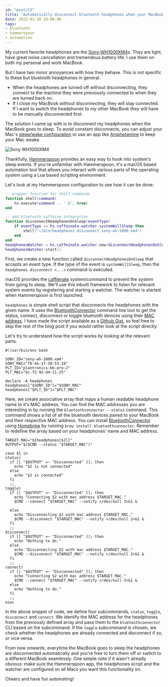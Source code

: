```yaml
---
id: "post/13"
title: "Automatically disconnect bluetooth headphones when your MacBook goes to sleep"
date: 2022-01-30 18:00:00
tags:
- bluetooth
- hammerspoon
- automation
---
```


<!-- Excerpt Start -->
My current favorite headphones are the [Sony-WH1000XM4][1]s. They are light, have great noise cancellation and tremendous battery life. I use them on both my personal and work MacBook.

But I have two minor annoyances with how they behave. This is not specific to these but bluetooth headphones in general.

* When the headphones are turned off without disconnecting, they connect to the machine they were previously connected to when they are turned back on.
* If I close my MacBook without disconnecting, they will stay connected. If I want to switch the headphones to my other MacBook they will have to be manually disconnected first.

The solution I came up with is to disconnect my headphones when the MacBook goes to sleep. To avoid constant disconnects, you can adjust your Mac's [sleep/wake configuration][9] or use an app like [Amphetamine][2] to keep your Mac awake.

![Sony WH1000XM4](/img/sony-wh-1000xm4.jpg)

<!-- Excerpt End -->

Thankfully, [Hammerspoon][3] provides an easy way to hook into system's sleep events. If you're unfamiliar with Hammerspoon, it's a macOS based automation tool that allows you interact with various parts of the operating system using a Lua based scripting environment.

Let's look at my Hammerspoon configuration to see how it can be done:

```lua
-- wrapper function for shell commands
function shell(command)
    hs.execute(command .. ' &', true)
end

-- add bluetooth caffeine integration
function disconnectHeadphonesOnSleep(eventType)
    if eventType == hs.caffeinate.watcher.systemWillSleep then
        shell("~/bin/headphones disconnect sony-wh-1000-xm4")
    end
end
headphonesWatcher = hs.caffeinate.watcher.new(disconnectHeadphonesOnSleep)
headphonesWatcher:start()

```

First, we create a new function called `disconnectHeadphonesOnSleep` that accepts an event type. If the type of the event is `systemWillSleep`, then the `headphones disconnect <...>` command is executed.

macOS provides the [caffienate][4] system/command to prevent the system from going to sleep. We'll use this inbuilt framework to listen for relevant system events by registering and starting a watcher. The watcher is started when Hammerspoon is first launched.

`headphones` is simple shell script that disconnects the headphones with the given name. It uses the [BluetoothConnector][5] command line tool to get the status, connect, disconnect or toggle bluetooth devices using their [MAC address][6]. I have made the script available as a [Github Gist][7], so feel free to skip the rest of the blog post if you would rather look at the script directly.

Let's try to understand how the script works by looking at the relevant parts.

```shell
#!/usr/bin/env bash

SONY_ID="sony-wh-1000-xm4"
SONY_MAC="f8-4e-17-38-53-18"
PLT_ID="plantronics-bb-pro-2"
PLT_MAC="bc-f2-92-d4-11-25"

declare -A headphones
headphones["$SONY_ID"]="$SONY_MAC"
headphones["$PLT_ID"]="$PLT_MAC"
```

Here, we create associative array that maps a human readable headphone name to it's MAC address. You can find the MAC addresses you are interesting in by running the `bluetoothconnector --status` command. This command shows a list of all the bluetooth devices paired to your MacBook and their respective MAC address. You can install [BluetoothConnector][5] using [Homebrew][8] by running `brew install bluetoothconnector`. Remember to redefine the array based on your headphones' name and MAC address.

```shell
TARGET_MAC="${headphones[$2]}"
OUTPUT="$($CMD --status "$TARGET_MAC")"

case $1 in
status)
  if [[ "$OUTPUT" =~ "Disconnected" ]]; then
    echo "$2 is not connected"
  else
    echo "$2 is connected"
  fi
  ;;
toggle)
  if [[ "$OUTPUT" =~ "Disconnected" ]]; then
    echo "Connecting $2 with mac address $TARGET_MAC."
    $CMD --connect "$TARGET_MAC" --notify >/dev/null 2>&1 &

  else
    echo "Disconnecting $2 with mac address $TARGET_MAC."
    $CMD --disconnect "$TARGET_MAC" --notify >/dev/null 2>&1 &
  fi
  ;;
disconnect)
  if [[ "$OUTPUT" =~ "Disconnected" ]]; then
    echo "Nothing to do."
  else
    echo "Disconnecting $2 with mac address $TARGET_MAC."
    $CMD --disconnect "$TARGET_MAC" --notify >/dev/null 2>&1 &
  fi
  ;;
connect)
  if [[ "$OUTPUT" =~ "Disconnected" ]]; then
    echo "Connecting $2 with mac address $TARGET_MAC."
    $CMD --connect "$TARGET_MAC" --notify >/dev/null 2>&1 &
  else
    echo "Nothing to do."
  fi
  ;;
esac
```

In the above snippet of code, we define four subcommands, `status`, `toggle`, `disconnect` and `connect`. We identify the MAC address for the headphones from the previously defined array and pass them to the `bluetoothconnector` CLI based on the subcommand. If the `toggle` subcommand is chosen, we check whether the headphones are already connected and disconnect if so, or vice versa.

From now onwards, everytime the MacBook goes to sleep the headphones are disconnected automatically and you're free to turn them off or switch to a different MacBook seamlessly. One simple note if it wasn't already obvious: make sure the Hammerspoon app, the headphones script and the watcher are configured on all Macs you want this functionality on.

Cheers and have fun automating!

[1]: https://www.sony.com/lr/electronics/headband-headphones/wh-1000xm4
[2]: https://roaringapps.com/app/amphetamine
[3]: https://www.hammerspoon.org/
[4]: https://ss64.com/osx/caffeinate.html
[5]: https://github.com/lapfelix/BluetoothConnector
[6]: https://en.wikipedia.org/wiki/MAC_address
[7]: https://gist.github.com/manojkarthick/289ab431727fa367c4c04ba66e320fb0
[8]: https://brew.sh/
[9]: https://support.apple.com/en-ca/guide/mac-help/mchle41a6ccd/mac
